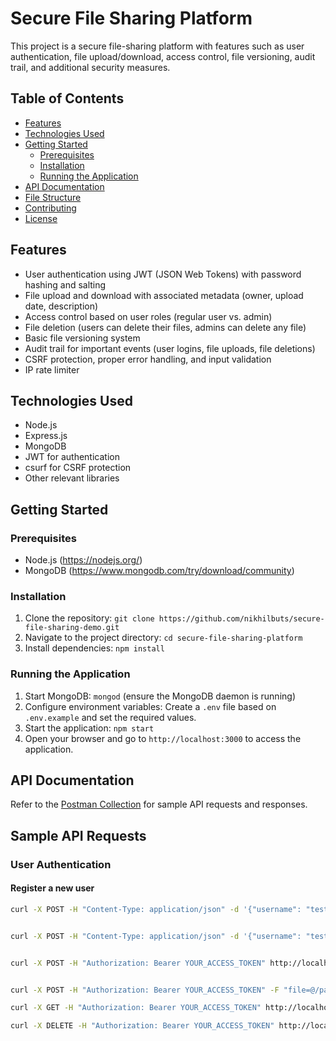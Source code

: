 # Secure File Sharing Platform

This project is a secure file-sharing platform with features such as user authentication, file upload/download, access control, file versioning, audit trail, and additional security measures.

## Table of Contents

- [Features](#features)
- [Technologies Used](#technologies-used)
- [Getting Started](#getting-started)
  - [Prerequisites](#prerequisites)
  - [Installation](#installation)
  - [Running the Application](#running-the-application)
- [API Documentation](#api-documentation)
- [File Structure](#file-structure)
- [Contributing](#contributing)
- [License](#license)

## Features

- User authentication using JWT (JSON Web Tokens) with password hashing and salting
- File upload and download with associated metadata (owner, upload date, description)
- Access control based on user roles (regular user vs. admin)
- File deletion (users can delete their files, admins can delete any file)
- Basic file versioning system
- Audit trail for important events (user logins, file uploads, file deletions)
- CSRF protection, proper error handling, and input validation
- IP rate limiter

## Technologies Used

- Node.js
- Express.js
- MongoDB
- JWT for authentication
- csurf for CSRF protection
- Other relevant libraries

## Getting Started

### Prerequisites

- Node.js (https://nodejs.org/)
- MongoDB (https://www.mongodb.com/try/download/community)

### Installation

1. Clone the repository: `git clone https://github.com/nikhilbuts/secure-file-sharing-demo.git`
2. Navigate to the project directory: `cd secure-file-sharing-platform`
3. Install dependencies: `npm install`

### Running the Application

1. Start MongoDB: `mongod` (ensure the MongoDB daemon is running)
2. Configure environment variables: Create a `.env` file based on `.env.example` and set the required values.
3. Start the application: `npm start`
4. Open your browser and go to `http://localhost:3000` to access the application.

## API Documentation

Refer to the [Postman Collection](./postman-collection.json) for sample API requests and responses.

## Sample API Requests

### User Authentication

#### Register a new user

```bash
curl -X POST -H "Content-Type: application/json" -d '{"username": "testuser", "password": "testpassword"}' http://localhost:3000/api/auth/register


curl -X POST -H "Content-Type: application/json" -d '{"username": "testuser", "password": "testpassword"}' http://localhost:3000/api/auth/login


curl -X POST -H "Authorization: Bearer YOUR_ACCESS_TOKEN" http://localhost:3000/api/auth/logout


curl -X POST -H "Authorization: Bearer YOUR_ACCESS_TOKEN" -F "file=@/path/to/your/file.txt" -F "filename=file.txt" -F "description=File description" http://localhost:3000/api/file/upload

curl -X GET -H "Authorization: Bearer YOUR_ACCESS_TOKEN" http://localhost:3000/api/file/download/YOUR_FILE_ID

curl -X DELETE -H "Authorization: Bearer YOUR_ACCESS_TOKEN" http://localhost:3000/api/file/delete/YOUR_FILE_ID

```
